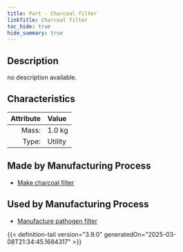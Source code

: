 ```yaml
---
title: Part - Charcoal filter
linkTitle: Charcoal filter
toc_hide: true
hide_summary: true
---
```

<!-- This is generated by the MarsSim HelpGenertor, do not edit. -->

## Description
no description available.

## Characteristics

| Attribute      | Value |
|--------:|:------|
|Mass:|1.0 kg|
|Type:|Utility|

## Made by Manufacturing Process

- [Make charcoal filter](/docs/definitions/process/make-charcoal-filter)

## Used by Manufacturing Process

- [Manufacture pathogen filter](/docs/definitions/process/manufacture-pathogen-filter)



{{< definition-tail version="3.9.0" generatedOn="2025-03-08T21:34:45.1684317" >}}



